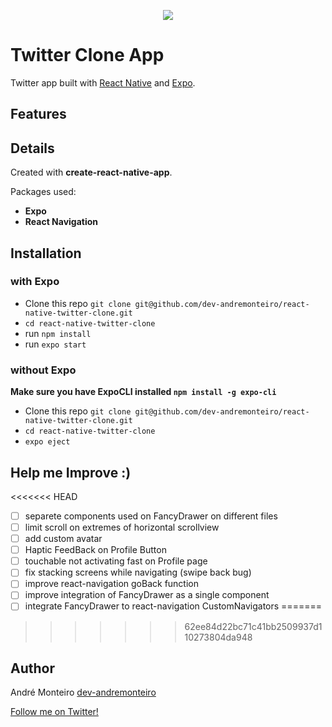 <p align="center">
<a title='License' href="https://github.com/FaridSafi/react-native-gifted-chat/blob/master/LICENSE" height="18">
    <img src='https://img.shields.io/badge/license-MIT-blue.svg' />
</a>
  </p>

# Twitter Clone App

Twitter app built with [React Native](https://github.com/facebook/react-native) and [Expo](https://github.com/expo/expo).

## Features

## Details

Created with **create-react-native-app**.

Packages used:

- **Expo**
- **React Navigation**

## Installation

### with Expo

- Clone this repo `git clone git@github.com/dev-andremonteiro/react-native-twitter-clone.git`
- `cd react-native-twitter-clone`
- run `npm install`
- run `expo start`

### without Expo

**Make sure you have ExpoCLI installed `npm install -g expo-cli`**

- Clone this repo `git clone git@github.com/dev-andremonteiro/react-native-twitter-clone.git`
- `cd react-native-twitter-clone`
- `expo eject`

## Help me Improve :)

<<<<<<< HEAD
- [ ] separete components used on FancyDrawer on different files
- [ ] limit scroll on extremes of horizontal scrollview
- [ ] add custom avatar
- [ ] Haptic FeedBack on Profile Button
- [ ] touchable not activating fast on Profile page
- [ ] fix stacking screens while navigating (swipe back bug)
- [ ] improve react-navigation goBack function
- [ ] improve integration of FancyDrawer as a single component
- [ ] integrate FancyDrawer to react-navigation CustomNavigators
=======

>>>>>>> 62ee84d22bc71c41bb2509937d110273804da948

## Author

André Monteiro [dev-andremonteiro](https://github.com/dev-andremonteiro)

[Follow me on Twitter!](https://twitter.com/DAndremonteiro)
